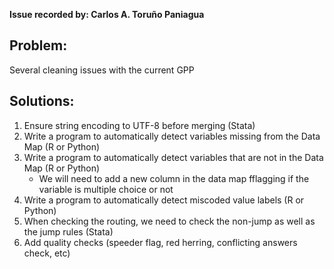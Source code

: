 **Issue recorded by: Carlos A. Toruño Paniagua**

## Problem:
Several cleaning issues with the current GPP

## Solutions:
1. Ensure string encoding to UTF-8 before merging (Stata)
2. Write a program to automatically detect variables missing from the Data Map (R or Python)
3. Write a program to automatically detect variables that are not in the Data Map (R or Python)
    * We will need to add a new column in the data map fflagging if the variable is multiple choice or not
4. Write a program to automatically detect miscoded value labels (R or Python)
5. When checking the routing, we need to check the non-jump as well as the jump rules (Stata)
6. Add quality checks (speeder flag, red herring, conflicting answers check, etc)